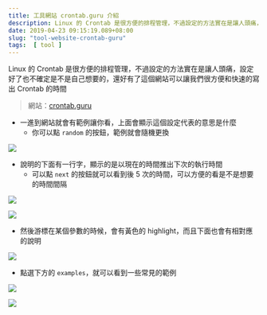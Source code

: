 ```yaml
---
title: 工具網站 crontab.guru 介紹 
description: Linux 的 Crontab 是很方便的排程管理，不過設定的方法實在是讓人頭痛，設定好了也不確定是不是自己想要的，還好有了這個網站可以讓我們很方便和快速的寫出 Crontab 的時間
date: 2019-04-23 09:15:19.089+08:00
slug: "tool-website-crontab-guru"
tags:  [ tool ]
---
```


Linux 的 Crontab 是很方便的排程管理，不過設定的方法實在是讓人頭痛，設定好了也不確定是不是自己想要的，還好有了這個網站可以讓我們很方便和快速的寫出 Crontab 的時間

> 網站：[crontab.guru](https://crontab.guru/)

- 一進到網站就會有範例讓你看，上面會顯示這個設定代表的意思是什麼
	 - 你可以點 `random` 的按鈕，範例就會隨機更換

![](/images/404.webp)

- 說明的下面有一行字，顯示的是以現在的時間推出下次的執行時間
	- 可以點 `next` 的按鈕就可以看到後 5 次的時間，可以方便的看是不是想要的時間間隔

![](/images/404.webp)

![](/images/404.webp)

- 然後游標在某個參數的時候，會有黃色的 highlight，而且下面也會有相對應的說明

![](/images/404.webp)

- 點選下方的 `examples`，就可以看到一些常見的範例

![](/images/404.webp)

![](/images/404.webp)